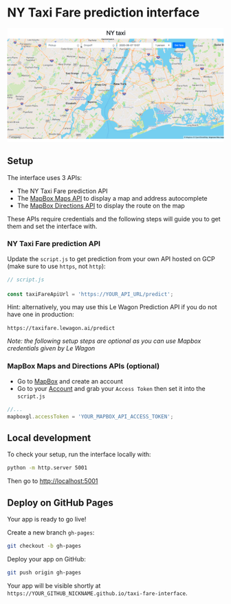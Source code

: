 # NY Taxi Fare prediction interface

![](images/ny_taxi.png)

## Setup

The interface uses 3 APIs:

- The NY Taxi Fare prediction API
- The [MapBox Maps API](https://docs.mapbox.com/mapbox-gl-js/api/) to display a map and address autocomplete
- The [MapBox Directions API](https://docs.mapbox.com/api/navigation/) to display the route on the map

These APIs require credentials and the following steps will guide you to get them and set the interface with.

### NY Taxi Fare prediction API

Update the `script.js` to get prediction from your own API hosted on GCP (make sure to use `https`, not `http`):

```js
// script.js

const taxiFareApiUrl = 'https://YOUR_API_URL/predict';
```

Hint: alternatively, you may use this Le Wagon Prediction API if you do not have one in production:

`https://taxifare.lewagon.ai/predict`

_Note: the following setup steps are optional as you can use Mapbox credentials given by Le Wagon_

### MapBox Maps and Directions APIs (optional)

- Go to [MapBox](https://www.mapbox.com/) and create an account
- Go to your [Account](https://account.mapbox.com/) and grab your `Access Token` then set it into the `script.js`

```js
//...
mapboxgl.accessToken = 'YOUR_MAPBOX_API_ACCESS_TOKEN';
````

## Local development

To check your setup, run the interface locally with:
```bash
python -m http.server 5001
```

Then go to [http://localhost:5001](http://localhost:5001)

## Deploy on GitHub Pages

Your app is ready to go live!

Create a new branch `gh-pages`:

```bash
git checkout -b gh-pages
```

Deploy your app on GitHub:

```bash
git push origin gh-pages
```

Your app will be visible shortly at `https://YOUR_GITHUB_NICKNAME.github.io/taxi-fare-interface`.

